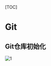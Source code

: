 [TOC]
# Git

## Git仓库初始化

![1](https://gitee.com//kulalasmile/image/raw/master/img/20200624140440.png)